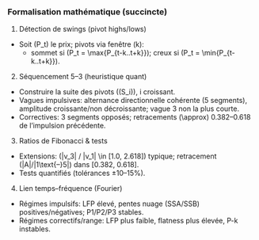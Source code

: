 ### Formalisation mathématique (succincte)

1) Détection de swings (pivot highs/lows)
- Soit \(P_t\) le prix; pivots via fenêtre \(k\):
  - sommet si \(P_t = \max\{P_{t-k..t+k}\}\); creux si \(P_t = \min\{P_{t-k..t+k}\}\).

2) Séquencement 5–3 (heuristique quant)
- Construire la suite des pivots \((S_i)\), i croissant.
- Vagues impulsives: alternance directionnelle cohérente (5 segments), amplitude croissante/non décroissante; vague 3 non la plus courte.
- Correctives: 3 segments opposés; retracements \(\approx\) 0.382–0.618 de l’impulsion précédente.

3) Ratios de Fibonacci & tests
- Extensions: \(|v_3| / |v_1| \in [1.0, 2.618]\) typique; retracement \(|A|/|1\text{–}5|\) dans [0.382, 0.618].
- Tests quantifiés (tolérances ±10–15%).

4) Lien temps–fréquence (Fourier)
- Régimes impulsifs: LFP élevé, pentes nuage (SSA/SSB) positives/négatives; P1/P2/P3 stables.
- Régimes correctifs/range: LFP plus faible, flatness plus élevée, P-k instables.

